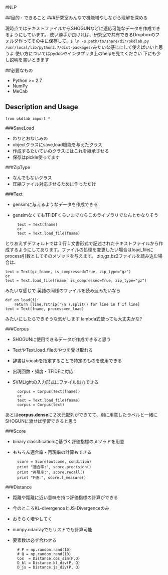 #NLP

##目的・できること
###研究室みんなで機能増やしながら理解を深める

現時点ではテキストファイルからSHOGUNなどに適応可能なデータを作成できるようにしています。 
使い勝手が良ければ、研究室で共有できるDropboxのフォルダ作ってその中に保存して、`$ ln -s path/to/share/dir/okdlab.py /usr/local/lib/python2.7/dist-packages/`みたいな感じにして使えばいいと思うよ 
使い方についてはpydocやインタプリタ上のhelpを見てください 
下にも少し説明を書いときます 

##必要なもの
* Python &gt;= 2.7
* NumPy
* MeCab

## Description and Usage

    from okdlab import *


###SaveLoad
* わりとおなじみの 
* objectクラスにsave,load機能を与えたクラス
* 作成するたいていのクラスにはこれを継承させる
* 保存はpickle使ってます

###ZipType
* なんでもないクラス
* 圧縮ファイル対応させるために作っただけ

###Text
* gensimに与えるようなデータを作成できる
* gensimなくてもTFIDFくらいまでならこのライブラリでなんとかなりそう

        text = Text(fname)
        or
        text = Text.load_file(fname)

とりあえずデフォルトでは１行１文書形式で記述されたテキストファイルから作成するようにしてあります。ファイルの処理を変更したい場合はload\_fileにprocess引数としてそのメソッドを与えます。 
zip,gz,bz2ファイルを読み込む場合は、

    text = Text(gz_fname, is_compressed=True, zip_type="gz")
    or
    text = Text.load_file(fname, is_compressed=True, zip_type="gz")

みたいな感じで
英語の同様のファイルを読み込みたいなら

    def en_load(f):
        return [line.rstrip('\n').split() for line in f if line]
    text = Text(fname, process=en_load)

みたいにしたらできそうな気がします 
lambda式使っても大丈夫かな? 

###Corpus
* SHOGUNに使用できるデータが作成できると思う
* TextやText.load\_fileのやつを受け取れる
* 辞書はvocabを指定することで特定のものを使用できる
* 出現回数・頻度・TFIDFに対応
* SVMLightの入力形式にファイル出力できる

        corpus = Corpus(Text(fname))
        or
        text = Text.load_file(fname)
        corpus = Corpus(text)

あとは**corpus.dense**に２次元配列ができてて、別に用意したラベルと一緒にSHOGUNに渡せば学習できると思う

###Score
* binary classificationに基づく評価指標のメソッドを用意
* もちろん適合率・再現率の計算もできる


        score = Score(outcome, condition)
        print "適合率:", score.precision()
        print "再現率:", score.recall()
        print "F値:", score.f_measure()


###Distance
* 距離や距離に近い意味を持つ評価指標の計算ができる
* 今のところKL-divergenceとJS-Divergenceのみ
* おそらく増やしてく
* numpy.ndarrayでもリストでも計算可能
* 要素数は必ず合わせる


        # P = np.random.rand(10)
        # Q = np.random.rand(10)
        Cos  = Distance.cos_sim(P,Q)
        D_kl = Distance.kl_div(P, Q)
        D_js = Distance.js_div(P, Q)


